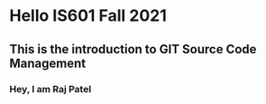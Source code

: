 # Hello IS601 Fall 2021
## This is the introduction to GIT Source Code Management



### Hey, I am Raj Patel
